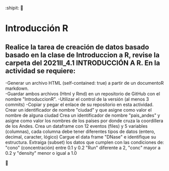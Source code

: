 :shipit: :green_heart:
# Introducción R

## Realice la tarea de creación de datos basado basado en la clase de Introduccion a R, revise la carpeta del 2021II_4.1 INTRODUCCIÓN A R. En la actividad se requiere:

-Generar un archivo HTML (self-contained: true) a partir de un documentoR markdown.  
-Guardar ambos archivos (Html y Rmd) en un repositorio de GitHub con el nombre "IntroduccionR". 
-Utilizar el control de la versión (al menos 3 commits)
-Copiar y pegar el enlace de su repositorio en esta actividad.
Crear un identificador de nombre "ciudad" y que asigne como valor el nombre de alguna ciudad
Crea un identificador de nombre "pais_andes" y asigne como valor los nombres de los países por donde cruza la coordillera de los Andes.
Crea un dataframe con 12 eventos (files) y 5 variables (columnas), cada columna debe tener diferentes tipos de datos (entero, decimal, caracter, lógico)
Cargue el data frame "DNase" e identifique su estructura. Extraiga (subset) los datos que cumplen con las condiciones de:
"cono" (concentración) entre 0.1 y 0.2
"Run" diferente a 2, "conc" mayor a 0.2 y "density" menor o igual a 1.0

:bug:
